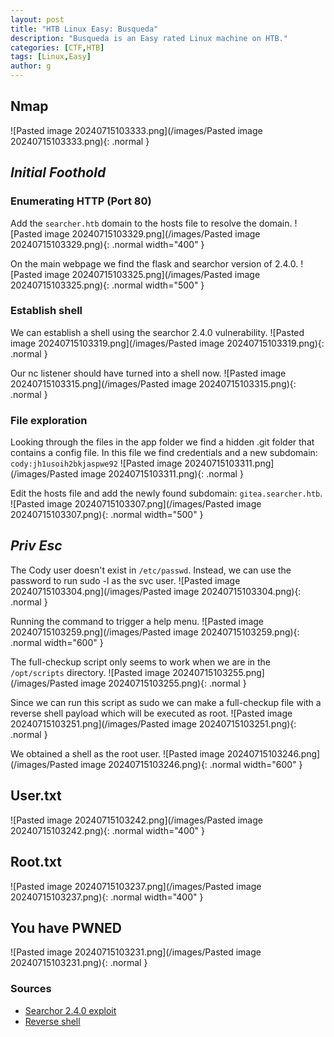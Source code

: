 ```yaml
---
layout: post
title: "HTB Linux Easy: Busqueda"
description: "Busqueda is an Easy rated Linux machine on HTB."
categories: [CTF,HTB]
tags: [Linux,Easy]
author: g
---
```


## Nmap
![Pasted image 20240715103333.png](/images/Pasted image 20240715103333.png){: .normal }

## _**Initial Foothold**_

### Enumerating HTTP (Port 80)
Add the `searcher.htb` domain to the hosts file to resolve the domain.
![Pasted image 20240715103329.png](/images/Pasted image 20240715103329.png){: .normal width="400" }

On the main webpage we find the flask and searchor version of 2.4.0.
![Pasted image 20240715103325.png](/images/Pasted image 20240715103325.png){: .normal width="500" }


### Establish shell
We can establish a shell using the searchor 2.4.0 vulnerability.
![Pasted image 20240715103319.png](/images/Pasted image 20240715103319.png){: .normal }

Our nc listener should have turned into a shell now.
![Pasted image 20240715103315.png](/images/Pasted image 20240715103315.png){: .normal }


### File exploration
Looking through the files in the app folder we find a hidden .git folder that contains a config file. In this file we find credentials and a new subdomain: `cody:jh1usoih2bkjaspwe92`
![Pasted image 20240715103311.png](/images/Pasted image 20240715103311.png){: .normal }

Edit the hosts file and add the newly found subdomain: `gitea.searcher.htb`.
![Pasted image 20240715103307.png](/images/Pasted image 20240715103307.png){: .normal width="500" }



## _**Priv Esc**_
The Cody user doesn't exist in `/etc/passwd`. Instead, we can use the password to run sudo -l as the svc user.
![Pasted image 20240715103304.png](/images/Pasted image 20240715103304.png){: .normal }

Running the command to trigger a help menu.
![Pasted image 20240715103259.png](/images/Pasted image 20240715103259.png){: .normal width="600" }

The full-checkup script only seems to work when we are in the `/opt/scripts` directory.
![Pasted image 20240715103255.png](/images/Pasted image 20240715103255.png){: .normal }

Since we can run this script as sudo we can make a full-checkup file with a reverse shell payload which will be executed as root.
![Pasted image 20240715103251.png](/images/Pasted image 20240715103251.png){: .normal }

We obtained a shell as the root user.
![Pasted image 20240715103246.png](/images/Pasted image 20240715103246.png){: .normal width="600" }


## User.txt
![Pasted image 20240715103242.png](/images/Pasted image 20240715103242.png){: .normal width="400" }


## Root.txt
![Pasted image 20240715103237.png](/images/Pasted image 20240715103237.png){: .normal width="400" }


## You have PWNED
![Pasted image 20240715103231.png](/images/Pasted image 20240715103231.png){: .normal }


### Sources
- [Searchor 2.4.0 exploit](https://github.com/nikn0laty/Exploit-for-Searchor-2.4.0-Arbitrary-CMD-Injection)
- [Reverse shell](https://github.com/swisskyrepo/PayloadsAllTheThings/blob/master/Methodology%20and%20Resources/Reverse%20Shell%20Cheatsheet.md#bash-tcp)